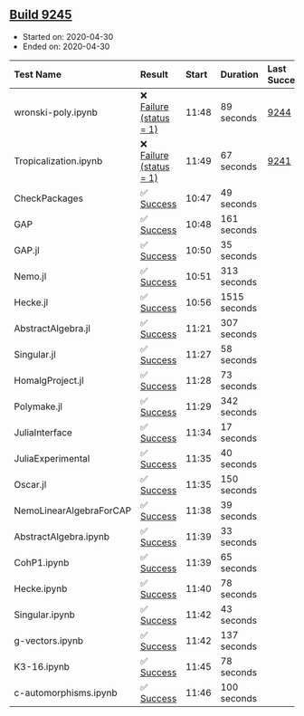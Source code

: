 ## [Build 9245](https://oscarci.mathematik.uni-kl.de/job/oscar/9245/)

* Started on: 2020-04-30
* Ended on: 2020-04-30

| Test Name    | Result | Start | Duration | Last Success | First Failure |
|:-------------|:-------|:------|:---------|:-------------|:--------------|
| wronski-poly.ipynb | ❌ [Failure (status = 1)](https://oscarci.mathematik.uni-kl.de/job/oscar/9245/artifact/logs/build-9245/wronski-poly.ipynb.log) | 11:48 | 89 seconds | [9244](https://oscarci.mathematik.uni-kl.de/job/oscar/9244/) | [9245](https://oscarci.mathematik.uni-kl.de/job/oscar/9245/) |
| Tropicalization.ipynb | ❌ [Failure (status = 1)](https://oscarci.mathematik.uni-kl.de/job/oscar/9245/artifact/logs/build-9245/Tropicalization.ipynb.log) | 11:49 | 67 seconds | [9241](https://oscarci.mathematik.uni-kl.de/job/oscar/9241/) | [9242](https://oscarci.mathematik.uni-kl.de/job/oscar/9242/) |
| CheckPackages | ✅ [Success](https://oscarci.mathematik.uni-kl.de/job/oscar/9245/artifact/logs/build-9245/CheckPackages.log) | 10:47 | 49 seconds |  |  |
| GAP | ✅ [Success](https://oscarci.mathematik.uni-kl.de/job/oscar/9245/artifact/logs/build-9245/GAP.log) | 10:48 | 161 seconds |  |  |
| GAP.jl | ✅ [Success](https://oscarci.mathematik.uni-kl.de/job/oscar/9245/artifact/logs/build-9245/GAP.jl.log) | 10:50 | 35 seconds |  |  |
| Nemo.jl | ✅ [Success](https://oscarci.mathematik.uni-kl.de/job/oscar/9245/artifact/logs/build-9245/Nemo.jl.log) | 10:51 | 313 seconds |  |  |
| Hecke.jl | ✅ [Success](https://oscarci.mathematik.uni-kl.de/job/oscar/9245/artifact/logs/build-9245/Hecke.jl.log) | 10:56 | 1515 seconds |  |  |
| AbstractAlgebra.jl | ✅ [Success](https://oscarci.mathematik.uni-kl.de/job/oscar/9245/artifact/logs/build-9245/AbstractAlgebra.jl.log) | 11:21 | 307 seconds |  |  |
| Singular.jl | ✅ [Success](https://oscarci.mathematik.uni-kl.de/job/oscar/9245/artifact/logs/build-9245/Singular.jl.log) | 11:27 | 58 seconds |  |  |
| HomalgProject.jl | ✅ [Success](https://oscarci.mathematik.uni-kl.de/job/oscar/9245/artifact/logs/build-9245/HomalgProject.jl.log) | 11:28 | 73 seconds |  |  |
| Polymake.jl | ✅ [Success](https://oscarci.mathematik.uni-kl.de/job/oscar/9245/artifact/logs/build-9245/Polymake.jl.log) | 11:29 | 342 seconds |  |  |
| JuliaInterface | ✅ [Success](https://oscarci.mathematik.uni-kl.de/job/oscar/9245/artifact/logs/build-9245/JuliaInterface.log) | 11:34 | 17 seconds |  |  |
| JuliaExperimental | ✅ [Success](https://oscarci.mathematik.uni-kl.de/job/oscar/9245/artifact/logs/build-9245/JuliaExperimental.log) | 11:35 | 40 seconds |  |  |
| Oscar.jl | ✅ [Success](https://oscarci.mathematik.uni-kl.de/job/oscar/9245/artifact/logs/build-9245/Oscar.jl.log) | 11:35 | 150 seconds |  |  |
| NemoLinearAlgebraForCAP | ✅ [Success](https://oscarci.mathematik.uni-kl.de/job/oscar/9245/artifact/logs/build-9245/NemoLinearAlgebraForCAP.log) | 11:38 | 39 seconds |  |  |
| AbstractAlgebra.ipynb | ✅ [Success](https://oscarci.mathematik.uni-kl.de/job/oscar/9245/artifact/logs/build-9245/AbstractAlgebra.ipynb.log) | 11:39 | 33 seconds |  |  |
| CohP1.ipynb | ✅ [Success](https://oscarci.mathematik.uni-kl.de/job/oscar/9245/artifact/logs/build-9245/CohP1.ipynb.log) | 11:39 | 65 seconds |  |  |
| Hecke.ipynb | ✅ [Success](https://oscarci.mathematik.uni-kl.de/job/oscar/9245/artifact/logs/build-9245/Hecke.ipynb.log) | 11:40 | 78 seconds |  |  |
| Singular.ipynb | ✅ [Success](https://oscarci.mathematik.uni-kl.de/job/oscar/9245/artifact/logs/build-9245/Singular.ipynb.log) | 11:42 | 43 seconds |  |  |
| g-vectors.ipynb | ✅ [Success](https://oscarci.mathematik.uni-kl.de/job/oscar/9245/artifact/logs/build-9245/g-vectors.ipynb.log) | 11:42 | 137 seconds |  |  |
| K3-16.ipynb | ✅ [Success](https://oscarci.mathematik.uni-kl.de/job/oscar/9245/artifact/logs/build-9245/K3-16.ipynb.log) | 11:45 | 78 seconds |  |  |
| c-automorphisms.ipynb | ✅ [Success](https://oscarci.mathematik.uni-kl.de/job/oscar/9245/artifact/logs/build-9245/c-automorphisms.ipynb.log) | 11:46 | 100 seconds |  |  |
